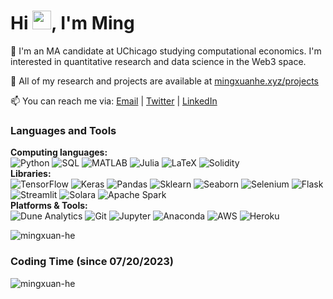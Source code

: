 # Hi <img src="https://raw.githubusercontent.com/MartinHeinz/MartinHeinz/master/wave.gif" width="30px">, I'm Ming

📖 I'm an MA candidate at UChicago studying computational economics. I'm interested in quantitative research and data science in the Web3 space.

🌌 All of my research and projects are available at [mingxuanhe.xyz/projects](https://www.mingxuanhe.xyz/projects)

📫 You can reach me via: [Email](mailto:mingxuanh@uchicago.edu) | [Twitter](https://twitter.com/mingxdynasty) | [LinkedIn](https://linkedin.com/in/mingxuanhe)


### Languages and Tools
**Computing languages:**  
![Python](https://img.shields.io/badge/-Python-000?&logo=Python)
![SQL](https://img.shields.io/badge/-SQL-000?&logo=MySQL)
![MATLAB](https://img.shields.io/badge/-MATLAB-000?)
![Julia](https://img.shields.io/badge/-Julia-000?&logo=Julia)
![LaTeX](https://img.shields.io/badge/-LaTeX-000?&logo=LaTeX)
![Solidity](https://img.shields.io/badge/-Solidity-000?&logo=Solidity)  
**Libraries:**  
![TensorFlow](https://img.shields.io/badge/-TensorFlow-000?&logo=tensorflow)
![Keras](https://img.shields.io/badge/-Keras-000?&logo=keras)
![Pandas](https://img.shields.io/badge/-Pandas-000?&logo=Pandas)
![Sklearn](https://img.shields.io/badge/-Sklearn-000?&logo=scikit-learn)
![Seaborn](https://img.shields.io/badge/-Seaborn-000?&logo=Seaborn)
![Selenium](https://img.shields.io/badge/-Selenium-000?&logo=Selenium)
![Flask](https://img.shields.io/badge/-Flask-000?&logo=Flask)
![Streamlit](https://img.shields.io/badge/-Streamlit-000?&logo=streamlit)
![Solara](https://img.shields.io/badge/-Solara-000?)
![Apache Spark](https://img.shields.io/badge/-Apache_Spark-000?&logo=Apache-Spark)  
**Platforms & Tools:**  
![Dune Analytics](https://img.shields.io/badge/-Dune_Analytics-000?)
![Git](https://img.shields.io/badge/-Git-000?&logo=Git)
![Jupyter](https://img.shields.io/badge/-Jupyter-000?&logo=Jupyter)
![Anaconda](https://img.shields.io/badge/-Anaconda-000?&logo=Anaconda)
![AWS](https://img.shields.io/badge/-AWS-000?&logo=Amazon-AWS)
![Heroku](https://img.shields.io/badge/-Heroku-000?&logo=Heroku)


<p><img align="center" src="https://github-readme-stats.vercel.app/api/top-langs?username=mingxuan-he&show_icons=true&locale=en&layout=compact" alt="mingxuan-he" /></p>

### Coding Time (since 07/20/2023)
<p><img align="center" src="https://github-readme-stats.vercel.app/api/wakatime?username=mingxuanh&layout=compact" alt="mingxuan-he" /></p>
